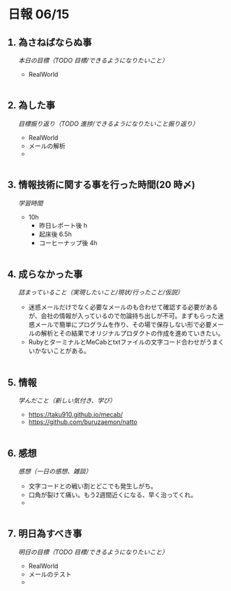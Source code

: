 # 日報 06/15

<ol>

## <li>為さねばならぬ事</li>

_本日の目標（TODO 目標/できるようになりたいこと）_

- RealWorld

<br>

## <li>為した事</li>

_目標振り返り（TODO 進捗/できるようになりたいこと振り返り）_

- RealWorld
- メールの解析
- 

<br>

## <li>情報技術に関する事を行った時間(20 時〆)</li>

_学習時間_

- 10h
  - 昨日レポート後 h
  - 起床後 6.5h
  - コーヒーナップ後 4h


<br>

## <li>成らなかった事</li>

_詰まっていること（実現したいこと/現状/行ったこと/仮説）_

- 迷惑メールだけでなく必要なメールのも合わせて確認する必要があるが、会社の情報が入っているので勿論持ち出しが不可。まずもらった迷惑メールで簡単にプログラムを作り、その場で保存しない形で必要メールの解析とその結果でオリジナルプロダクトの作成を進めていきたい。
- RubyとターミナルとMeCabとtxtファイルの文字コード合わせがうまくいかないことがある。

<br>

## <li>情報</li>

_学んだこと（新しい気付き、学び）_

- https://taku910.github.io/mecab/
- https://github.com/buruzaemon/natto

<br>

## <li>感想</li>

_感想（一日の感想、雑談）_

- 文字コードとの戦い割とどこでも発生しがち。
- 口角が裂けて痛い。もう2週間近くになる、早く治ってくれ。
- 

<br>

## <li>明日為すべき事</li>

_明日の目標（TODO 目標/できるようになりたいこと）_

- RealWorld
- メールのテスト
- 

<!-- end -->

<br>

</ol>

